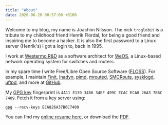 ```yaml
---
title: "About"
date: 2020-06-20 08:57:00 +0100
---
```


Welcome to my blog, my name is Joachim Nilsson.  The nick `troglobit` is
a tribute to my childhood friend Henrik Flordal, for being a good friend
and inspiring me to become a hacker.  It is also the first password to a
Linux server (Henrik's) I got a login to, back in 1995.

I work at [Westermo R&D][westermo] as a software architect for [WeOS][],
a Linux-based network operating system for switches and routers.

In my spare time I write Free/Libre Open Source Software ([FLOSS][]).
For example, I maintain [Finit][], [Inadyn][], [pimd][], [mrouted][],
[SMCRoute][], [sysklogd][], [uftpd][], and more at [GitHub][].

My [GPG key][] fingerprint is `4A11 E139 3486 34EF 499C ECAC ECA8 26A3
7B6C 7409`.  Fetch it from a key server using:

    gpg --recv-keys ECA826A37B6C7409

You can find my [online resume here][resume], or download the [PDF][].

[Finit]:    /finit.html
[Inadyn]:   /inadyn.html
[pimd]:     /pimd.html
[mrouted]:  /mrouted.html
[SMCRoute]: /smcroute.html
[uftpd]:    /uftpd.html
[westermo]: https://www.westermo.com
[WeOS]:     https://www.westermo.com/web/web_en_idc_com.nsf/AllDocuments/771C3C1ECF9B9550C1257E58002B89B3
[FLOSS]:    https://en.wikipedia.org/wiki/Free_and_open-source_software
[GitHub]:   https://github.com/troglobit/
[sysklogd]: https://github.com/troglobit/sysklogd
[GPG key]:  http://keys.gnupg.net/pks/lookup?search=0xECA826A37B6C7409&fingerprint=on&op=index
[resume]:   https://resume.troglobit.com
[PDF]:      https://resume.troglobit.com/resume.pdf
